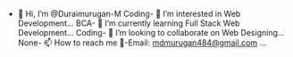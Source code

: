 - 👋 Hi, I’m @Duraimurugan-M
Coding- 👀 I’m interested in Web Development...
BCA- 🌱 I’m currently learning Full Stack Web Development...
Coding- 💞️ I’m looking to collaborate on Web Designing...
None- 📫 How to reach me 📧-Email: mdmurugan484@gmail.com ...

<!---
Duraimurugan-M/Duraimurugan-M is a ✨ special ✨ repository because its `README.md` (this file) appears on your GitHub profile.
You can click the Preview link to take a look at your changes.
--->
